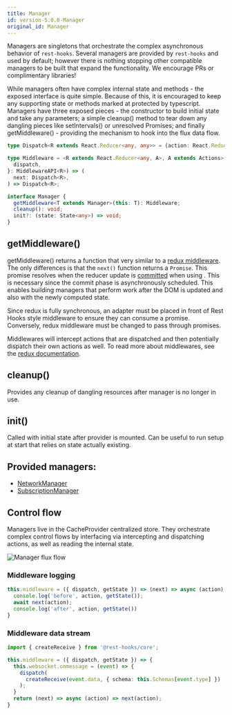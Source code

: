 ```yaml
---
title: Manager
id: version-5.0.0-Manager
original_id: Manager
---
```


Managers are singletons that orchestrate the complex asynchronous behavior of `rest-hooks`.
Several managers are provided by `rest-hooks` and used by default; however there is nothing
stopping other compatible managers to be built that expand the functionality. We encourage
PRs or complimentary libraries!

While managers often have complex internal state and methods - the exposed interface is quite simple.
Because of this, it is encouraged to keep any supporting state or methods marked at protected by
typescript. Managers have three exposed pieces - the constructor to build initial state and
take any parameters; a simple cleanup() method to tear down any dangling pieces like setIntervals()
or unresolved Promises; and finally getMiddleware() - providing the mechanism to hook into
the flux data flow.

```typescript
type Dispatch<R extends React.Reducer<any, any>> = (action: React.ReducerAction<R>) => Promise<void>;

type Middleware = <R extends React.Reducer<any, A>, A extends Actions>({
  dispatch,
}: MiddlewareAPI<R>) => (
  next: Dispatch<R>,
) => Dispatch<R>;

interface Manager {
  getMiddleware<T extends Manager>(this: T): Middleware;
  cleanup(): void;
  init?: (state: State<any>) => void;
}
```

## getMiddleware()

getMiddleware() returns a function that very similar to a [redux middleware](https://redux.js.org/advanced/middleware).
The only differences is that the `next()` function returns a `Promise`. This promise resolves when the reducer update is
[committed](https://indepth.dev/inside-fiber-in-depth-overview-of-the-new-reconciliation-algorithm-in-react/#general-algorithm)
when using <CacheProvider />. This is necessary since the commit phase is asynchronously scheduled. This enables building
managers that perform work after the DOM is updated and also with the newly computed state.

Since redux is fully synchronous, an adapter must be placed in front of Rest Hooks style middleware to
ensure they can consume a promise. Conversely, redux middleware must be changed to pass through promises.

Middlewares will intercept actions that are dispatched and then potentially dispatch their own actions as well.
To read more about middlewares, see the [redux documentation](https://redux.js.org/advanced/middleware).

## cleanup()

Provides any cleanup of dangling resources after manager is no longer in use.

## init()

Called with initial state after provider is mounted. Can be useful to run setup at start that
relies on state actually existing.

## Provided managers:

- [NetworkManager](./NetworkManager.md)
- [SubscriptionManager](./SubscriptionManager.md)

## Control flow

Managers live in the CacheProvider centralized store. They orchestrate complex control flows by interfacing
via intercepting and dispatching actions, as well as reading the internal state.

![Manager flux flow](/img/managers.png)

### Middleware logging

```typescript
this.middleware = ({ dispatch, getState }) => (next) => async (action) => {
  console.log('before', action, getState());
  await next(action);
  console.log('after', action, getState())
}
```

### Middleware data stream

```typescript
import { createReceive } from '@rest-hooks/core';

this.middleware = ({ dispatch, getState }) => {
  this.websocket.onmessage = (event) => {
    dispatch(
      createReceive(event.data, { schema: this.Schemas[event.type] })
    );
  }
  return (next) => async (action) => next(action);
}
```
